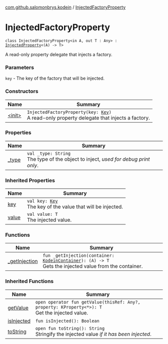 [com.github.salomonbrys.kodein](../index.md) / [InjectedFactoryProperty](.)

# InjectedFactoryProperty

`class InjectedFactoryProperty<in A, out T : Any> : `[`InjectedProperty`](../-injected-property/index.md)`<(A) -> T>`

A read-only property delegate that injects a factory.

### Parameters

`key` - The key of the factory that will be injected.

### Constructors

| Name | Summary |
|---|---|
| [&lt;init&gt;](-init-.md) | `InjectedFactoryProperty(key: `[`Key`](../-kodein/-key/index.md)`)`<br>A read-only property delegate that injects a factory. |

### Properties

| Name | Summary |
|---|---|
| [_type](_type.md) | `val _type: String`<br>The type of the object to inject, *used for debug print only*. |

### Inherited Properties

| Name | Summary |
|---|---|
| [key](../-injected-property/key.md) | `val key: `[`Key`](../-kodein/-key/index.md)<br>The key of the value that will be injected. |
| [value](../-injected-property/value.md) | `val value: T`<br>The injected value. |

### Functions

| Name | Summary |
|---|---|
| [_getInjection](_get-injection.md) | `fun _getInjection(container: `[`KodeinContainer`](../-kodein-container/index.md)`): (A) -> T`<br>Gets the injected value from the container. |

### Inherited Functions

| Name | Summary |
|---|---|
| [getValue](../-injected-property/get-value.md) | `open operator fun getValue(thisRef: Any?, property: KProperty<*>): T`<br>Get the injected value. |
| [isInjected](../-injected-property/is-injected.md) | `fun isInjected(): Boolean` |
| [toString](../-injected-property/to-string.md) | `open fun toString(): String`<br>Stringify the injected value *if it has been injected*. |
